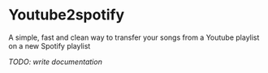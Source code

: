 # Youtube2spotify

A simple, fast and clean way to transfer your songs from a Youtube playlist on a new Spotify playlist

*TODO: write documentation*
